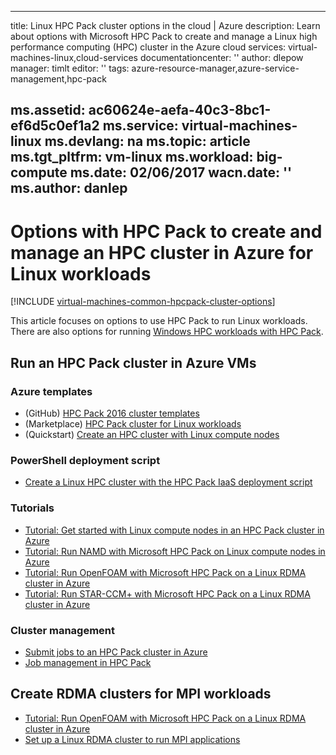 <!-- not suitable for Mooncake -->

---
title: Linux HPC Pack cluster options in the cloud | Azure
description: Learn about options with Microsoft HPC Pack to create and manage a Linux high performance computing (HPC) cluster in the Azure cloud
services: virtual-machines-linux,cloud-services
documentationcenter: ''
author: dlepow
manager: timlt
editor: ''
tags: azure-resource-manager,azure-service-management,hpc-pack

ms.assetid: ac60624e-aefa-40c3-8bc1-ef6d5c0ef1a2
ms.service: virtual-machines-linux
ms.devlang: na
ms.topic: article
ms.tgt_pltfrm: vm-linux
ms.workload: big-compute
ms.date: 02/06/2017
wacn.date: ''
ms.author: danlep
---

# Options with HPC Pack to create and manage an HPC cluster in Azure for Linux workloads
[!INCLUDE [virtual-machines-common-hpcpack-cluster-options](../../includes/virtual-machines-common-hpcpack-cluster-options.md)]

This article focuses on options to use HPC Pack to run Linux workloads. There are also options for running [Windows HPC workloads with HPC Pack](./virtual-machines-windows-hpcpack-cluster-options.md).

## Run an HPC Pack cluster in Azure VMs
### Azure templates
* (GitHub) [HPC Pack 2016 cluster templates](https://github.com/MsHpcPack/HPCPack2016)
* (Marketplace) [HPC Pack cluster for Linux workloads](https://azure.microsoft.com/marketplace/partners/microsofthpc/newclusterlinuxcn/)
* (Quickstart) [Create an HPC cluster with Linux compute nodes](https://github.com/Azure/azure-quickstart-templates/tree/master/create-hpc-cluster-linux-cn)

### PowerShell deployment script
* [Create a Linux HPC cluster with the HPC Pack IaaS deployment script](./virtual-machines-linux-classic-hpcpack-cluster-powershell-script.md)

### Tutorials
* [Tutorial: Get started with Linux compute nodes in an HPC Pack cluster in Azure](./virtual-machines-linux-classic-hpcpack-cluster.md)
* [Tutorial: Run NAMD with Microsoft HPC Pack on Linux compute nodes in Azure](./virtual-machines-linux-classic-hpcpack-cluster-namd.md)
* [Tutorial: Run OpenFOAM with Microsoft HPC Pack on a Linux RDMA cluster in Azure](./virtual-machines-linux-classic-hpcpack-cluster-openfoam.md)
* [Tutorial: Run STAR-CCM+ with Microsoft HPC Pack on a Linux RDMA cluster in Azure](./virtual-machines-linux-classic-hpcpack-cluster-starccm.md)

### Cluster management
* [Submit jobs to an HPC Pack cluster in Azure](./virtual-machines-windows-hpcpack-cluster-submit-jobs.md)
* [Job management in HPC Pack](https://technet.microsoft.com/zh-cn/library/jj899585.aspx)

## Create RDMA clusters for MPI workloads
* [Tutorial: Run OpenFOAM with Microsoft HPC Pack on a Linux RDMA cluster in Azure](./virtual-machines-linux-classic-hpcpack-cluster-openfoam.md)
* [Set up a Linux RDMA cluster to run MPI applications](./virtual-machines-linux-classic-rdma-cluster.md)